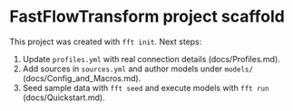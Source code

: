 # FastFlowTransform project scaffold

This project was created with `fft init`.
Next steps:
1. Update `profiles.yml` with real connection details (docs/Profiles.md).
2. Add sources in `sources.yml` and author models under `models/` (docs/Config_and_Macros.md).
3. Seed sample data with `fft seed` and execute models with `fft run` (docs/Quickstart.md).

